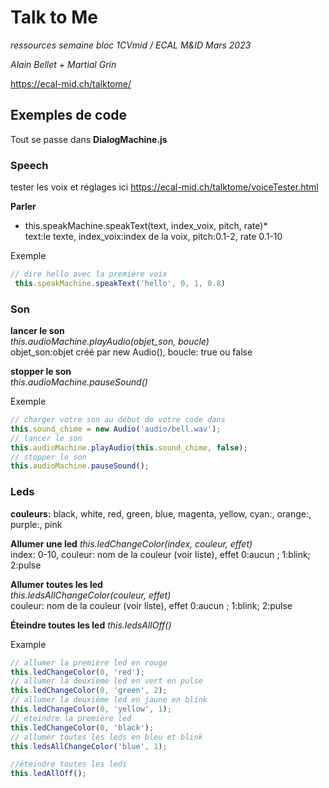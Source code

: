 # Talk to Me

_ressources semaine bloc 1CVmid / ECAL M&ID Mars 2023_

_Alain Bellet + Martial Grin_

https://ecal-mid.ch/talktome/

## Exemples de code

Tout se passe dans **DialogMachine.js**

### Speech
tester les voix et réglages ici
https://ecal-mid.ch/talktome/voiceTester.html

**Parler**  
* this.speakMachine.speakText(text, index_voix, pitch, rate)*  
text:le texte, index_voix:index de la voix, pitch:0.1-2, rate 0.1-10  

Exemple
```JavaScript
// dire hello avec la première voix
 this.speakMachine.speakText('hello', 0, 1, 0.8)
```

### Son
**lancer le son**  
*this.audioMachine.playAudio(objet_son, boucle)*  
objet_son:objet créé par new Audio(), boucle: true ou false   

**stopper le son**  
*this.audioMachine.pauseSound()*

Exemple
```JavaScript
// charger votre son au début de votre code dans 
this.sound_chime = new Audio('audio/bell.wav');
// lancer le son
this.audioMachine.playAudio(this.sound_chime, false);
// stopper le son
this.audioMachine.pauseSound();
```

### Leds
**couleurs:**  black, white, red, green, blue, magenta, yellow, cyan:, orange:, purple:, pink  

**Allumer une led**
*this.ledChangeColor(index, couleur, effet)*  
index: 0-10, couleur: nom de la couleur (voir liste), effet 0:aucun ; 1:blink; 2:pulse

**Allumer toutes les led**  
*this.ledsAllChangeColor(couleur, effet)*  
couleur: nom de la couleur (voir liste), effet 0:aucun ; 1:blink; 2:pulse  

**Éteindre toutes les led**
*this.ledsAllOff()*  


Example
```JavaScript
// allumer la première led en rouge
this.ledChangeColor(0, 'red');
// allumer la deuxième led en vert en pulse
this.ledChangeColor(0, 'green', 2);
// allumer la deuxième led en jaune en blink
this.ledChangeColor(0, 'yellow', 1);
// éteindre la première led
this.ledChangeColor(0, 'black');
// allumer toutes les leds en bleu et blink
this.ledsAllChangeColor('blue', 1);

//éteindre toutes les leds
this.ledAllOff();
```
